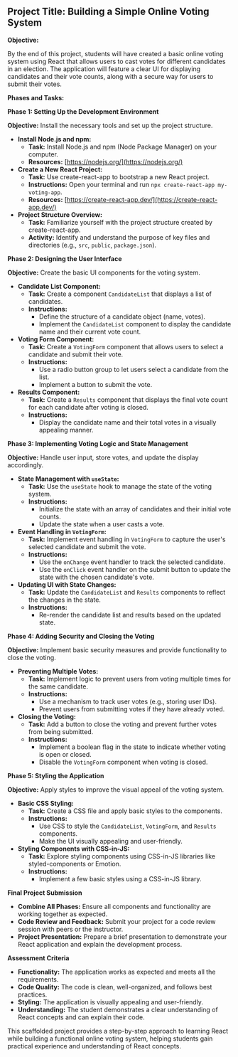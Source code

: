 ## Project Title: Building a Simple Online Voting System

**Objective:**

By the end of this project, students will have created a basic online voting system using React that allows users to cast votes for different candidates in an election. The application will feature a clear UI for displaying candidates and their vote counts, along with a secure way for users to submit their votes.

**Phases and Tasks:**

**Phase 1: Setting Up the Development Environment**

**Objective:** Install the necessary tools and set up the project structure.

* **Install Node.js and npm:**
    * **Task:** Install Node.js and npm (Node Package Manager) on your computer.
    * **Resources:** [https://nodejs.org/](https://nodejs.org/)
* **Create a New React Project:**
    * **Task:** Use create-react-app to bootstrap a new React project.
    * **Instructions:** Open your terminal and run `npx create-react-app my-voting-app`.
    * **Resources:** [https://create-react-app.dev/](https://create-react-app.dev/)
* **Project Structure Overview:**
    * **Task:** Familiarize yourself with the project structure created by create-react-app.
    * **Activity:** Identify and understand the purpose of key files and directories (e.g., `src`, `public`, `package.json`).

**Phase 2: Designing the User Interface**

**Objective:** Create the basic UI components for the voting system.

* **Candidate List Component:**
    * **Task:** Create a component `CandidateList` that displays a list of candidates.
    * **Instructions:** 
        * Define the structure of a candidate object (name, votes).
        * Implement the `CandidateList` component to display the candidate name and their current vote count.
* **Voting Form Component:**
    * **Task:** Create a `VotingForm` component that allows users to select a candidate and submit their vote.
    * **Instructions:**
        * Use a radio button group to let users select a candidate from the list.
        * Implement a button to submit the vote.
* **Results Component:**
    * **Task:** Create a `Results` component that displays the final vote count for each candidate after voting is closed.
    * **Instructions:** 
        * Display the candidate name and their total votes in a visually appealing manner.

**Phase 3: Implementing Voting Logic and State Management**

**Objective:** Handle user input, store votes, and update the display accordingly.

* **State Management with `useState`:**
    * **Task:** Use the `useState` hook to manage the state of the voting system.
    * **Instructions:**
        * Initialize the state with an array of candidates and their initial vote counts.
        * Update the state when a user casts a vote.
* **Event Handling in `VotingForm`:**
    * **Task:** Implement event handling in `VotingForm` to capture the user's selected candidate and submit the vote.
    * **Instructions:**
        * Use the `onChange` event handler to track the selected candidate.
        * Use the `onClick` event handler on the submit button to update the state with the chosen candidate's vote.
* **Updating UI with State Changes:**
    * **Task:** Update the `CandidateList` and `Results` components to reflect the changes in the state.
    * **Instructions:** 
        * Re-render the candidate list and results based on the updated state.

**Phase 4: Adding Security and Closing the Voting**

**Objective:** Implement basic security measures and provide functionality to close the voting.

* **Preventing Multiple Votes:**
    * **Task:** Implement logic to prevent users from voting multiple times for the same candidate.
    * **Instructions:** 
        * Use a mechanism to track user votes (e.g., storing user IDs).
        * Prevent users from submitting votes if they have already voted.
* **Closing the Voting:**
    * **Task:** Add a button to close the voting and prevent further votes from being submitted.
    * **Instructions:** 
        * Implement a boolean flag in the state to indicate whether voting is open or closed.
        * Disable the `VotingForm` component when voting is closed.

**Phase 5: Styling the Application**

**Objective:** Apply styles to improve the visual appeal of the voting system.

* **Basic CSS Styling:**
    * **Task:** Create a CSS file and apply basic styles to the components.
    * **Instructions:** 
        * Use CSS to style the `CandidateList`, `VotingForm`, and `Results` components.
        * Make the UI visually appealing and user-friendly.
* **Styling Components with CSS-in-JS:**
    * **Task:** Explore styling components using CSS-in-JS libraries like styled-components or Emotion.
    * **Instructions:**
        * Implement a few basic styles using a CSS-in-JS library.

**Final Project Submission**

* **Combine All Phases:** Ensure all components and functionality are working together as expected.
* **Code Review and Feedback:** Submit your project for a code review session with peers or the instructor.
* **Project Presentation:** Prepare a brief presentation to demonstrate your React application and explain the development process.

**Assessment Criteria**

* **Functionality:** The application works as expected and meets all the requirements.
* **Code Quality:** The code is clean, well-organized, and follows best practices.
* **Styling:** The application is visually appealing and user-friendly.
* **Understanding:** The student demonstrates a clear understanding of React concepts and can explain their code.

This scaffolded project provides a step-by-step approach to learning React while building a functional online voting system, helping students gain practical experience and understanding of React concepts.